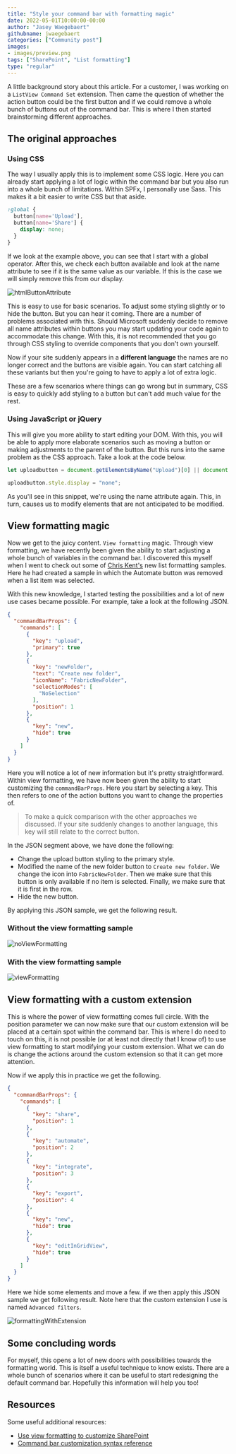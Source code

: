 ```yaml
---
title: "Style your command bar with formatting magic"
date: 2022-05-01T10:00:00-00:00
author: "Jasey Waegebaert"
githubname: jwaegebaert
categories: ["Community post"]
images:
- images/preview.png
tags: ["SharePoint", "List formatting"]
type: "regular"
---
```


A little background story about this article. For a customer, I was working on a `ListView Command Set` extension. Then came the question of whether the action button could be the first button and if we could remove a whole bunch of buttons out of the command bar. This is where I then started brainstorming different approaches.

## The original approaches

### Using CSS

The way I usually apply this is to implement some CSS logic. Here you can already start applying a lot of logic within the command bar but you also run into a whole bunch of limitations. Within SPFx, I personally use Sass. This makes it a bit easier to write CSS but that aside.

```css
:global {
  button[name='Upload'],
  button[name='Share'] {
    display: none;
  }
}
```

If we look at the example above, you can see that I start with a global operator. After this, we check each button available and look at the name attribute to see if it is the same value as our variable. If this is the case we will simply remove this from our display.

![htmlButtonAttribute](images/htmlButtonAttribute.png)

This is easy to use for basic scenarios. To adjust some styling slightly or to hide the button. But you can hear it coming. There are a number of problems associated with this. Should Microsoft suddenly decide to remove all name attributes within buttons you may start updating your code again to accommodate this change. With this, it is not recommended that you go through CSS styling to override components that you don't own yourself.

Now if your site suddenly appears in a **different language** the names are no longer correct and the buttons are visible again. You can start catching all these variants but then you're going to have to apply a lot of extra logic.

These are a few scenarios where things can go wrong but in summary, CSS is easy to quickly add styling to a button but can't add much value for the rest.

### Using JavaScript or jQuery

This will give you more ability to start editing your DOM. With this, you will be able to apply more elaborate scenarios such as moving a button or making adjustments to the parent of the button. But this runs into the same problem as the CSS approach. Take a look at the code below.

``` javascript
let uploadbutton = document.getElementsByName("Upload")[0] || document.documentElement;

uploadbutton.style.display = "none";
```

As you'll see in this snippet, we're using the name attribute again. This, in turn, causes us to modify elements that are not anticipated to be modified.

## View formatting magic

Now we get to the juicy content. `View formatting` magic. Through view formatting, we have recently been given the ability to start adjusting a whole bunch of variables in the command bar. I discovered this myself when I went to check out some of [Chris Kent's](https://github.com/thechriskent) new list formatting samples. Here he had created a sample in which the Automate button was removed when a list item was selected.

With this new knowledge, I started testing the possibilities and a lot of new use cases became possible. For example, take a look at the following JSON.

``` json
{
  "commandBarProps": {
    "commands": [
      {
        "key": "upload",
        "primary": true
      },
      {
        "key": "newFolder",
        "text": "Create new folder",
        "iconName": "FabricNewFolder",
        "selectionModes": [
          "NoSelection"
        ],
        "position": 1
      },
      {
        "key": "new",
        "hide": true
      }
    ]
  }
}
```

Here you will notice a lot of new information but it's pretty straightforward. Within view formatting, we have now been given the ability to start customizing the `commandBarProps`. Here you start by selecting a key. This then refers to one of the action buttons you want to change the properties of.

> To make a quick comparison with the other approaches we discussed. If your site suddenly changes to another language, this key will still relate to the correct button.

In the JSON segment above, we have done the following:

- Change the upload button styling to the primary style.
- Modified the name of the new folder button to `Create new folder`. We change the icon into `FabricNewFolder`. Then we make sure that this button is only available if no item is selected. Finally, we make sure that it is first in the row.
- Hide the new button.

By applying this JSON sample, we get the following result.

### Without the view formatting sample

![noViewFormatting](images/noViewFormatting.png)

### With the view formatting sample

![viewFormatting](images/viewFormatting.png)

## View formatting with a custom extension

This is where the power of view formatting comes full circle. With the position parameter we can now make sure that our custom extension will be placed at a certain spot within the command bar. This is where I do need to touch on this, it is not possible (or at least not directly that I know of) to use view formatting to start modifying your custom extension. What we can do is change the actions around the custom extension so that it can get more attention.

Now if we apply this in practice we get the following.

``` json
{
  "commandBarProps": {
    "commands": [
      {
        "key": "share",
        "position": 1
      },
      {
        "key": "automate",
        "position": 2
      },
      {
        "key": "integrate",
        "position": 3
      },
      {
        "key": "export",
        "position": 4
      },
      {
        "key": "new",
        "hide": true
      },
      {
        "key": "editInGridView",
        "hide": true
      }
    ]
  }
}
```

Here we hide some elements and move a few. if we then apply this JSON sample we get following result. Note here that the custom extension I use is named `Advanced filters`.

![formattingWithExtension](images/formattingWithExtension.png)

## Some concluding words

For myself, this opens a lot of new doors with possibilities towards the formatting world. This is itself a useful technique to know exists. There are a whole bunch of scenarios where it can be useful to start redesigning the default command bar. Hopefully this information will help you too!

## Resources

Some useful additional resources:

- [Use view formatting to customize SharePoint](https://learn.microsoft.com/sharepoint/dev/declarative-customization/view-formatting)
- [Command bar customization syntax reference](https://learn.microsoft.com/sharepoint/dev/declarative-customization/view-commandbar-formatting)
